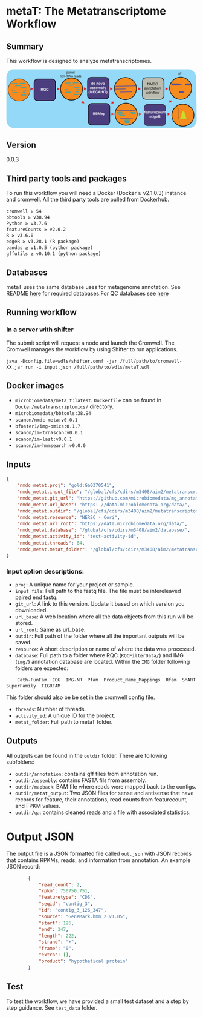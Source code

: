 # metaT: The Metatranscriptome Workflow

## Summary
This workflow is designed to analyze metatranscriptomes.

![metatranscriptomics workflow](docs/metaT_figure.png)

## Version
0.0.3

## Third party tools and packages
To run this workflow you will need a Docker (Docker ≥ v2.1.0.3) instance and cromwell. All the third party tools are pulled from Dockerhub.

```
cromwell ≥ 54
bbtools ≥ v38.94
Python ≥ v3.7.6
featureCounts ≥ v2.0.2
R ≥ v3.6.0
edgeR ≥ v3.28.1 (R package)
pandas ≥ v1.0.5 (python package)
gffutils ≥ v0.10.1 (python package)

```

## Databases
metaT uses the same database uses for metagenome annotation. See README [here](https://github.com/microbiomedata/mg_annotation) for required databases.For QC databases see [here](https://github.com/microbiomedata/ReadsQC.)


## Running workflow

###  In a server with shifter
The submit script will request a node and launch the Cromwell.  The Cromwell manages the workflow by using Shifter to run applications.


```
java -Dconfig.file=wdls/shifter.conf -jar /full/path/to/cromwell-XX.jar run -i input.json /full/path/to/wdls/metaT.wdl

```
<!-- ```
   java  -jar /path/to/cromwell-XX.jar run wdls/metaT_part1.wdl -i  test_data/small_test/test_small_input.json -m metadata_out_part1.json
   java  -jar /path/to/cromwell-XX.jar run wdls/metaT_part2.wdl -i  test_data/small_test/test_small_input.json -m metadata_out_part2.json 
``` -->

<!-- java -jar cromwell/cromwell-48.jar run wdls/nmdc-metaT_full.wdl -i test_data/small_test/test_small_input_fullpipe.json -l test_data/small_test/test_small_input_label.json -->


## Docker images

- `microbiomedata/meta_t:latest`. 
`Dockerfile` can be found in `Docker/metatranscriptomics/` directory. 
- `microbiomedata/bbtools:38.94`
- `scanon/nmdc-meta:v0.0.1`
- `bfoster1/img-omics:0.1.7`
- `scanon/im-trnascan:v0.0.1`
- `scanon/im-last:v0.0.1`
- `scanon/im-hmmsearch:v0.0.0`


## Inputs

```json
{
    "nmdc_metat.proj": "gold:Ga0370541",
    "nmdc_metat.input_file": "/global/cfs/cdirs/m3408/aim2/metatranscriptomics/metaT/test_data/small_test/test_smaller_interleave.fastq.gz",
    "nmdc_metat.git_url": "https://github.com/microbiomedata/mg_annotation/releases/tag/0.1",
    "nmdc_metat.url_base": "https: //data.microbiomedata.org/data/",
    "nmdc_metat.outdir": "/global/cfs/cdirs/m3408/aim2/metatranscriptomics/metaT/test_data/test_small_out",
    "nmdc_metat.resource": "NERSC - Cori",
    "nmdc_metat.url_root": "https://data.microbiomedata.org/data/",
    "nmdc_metat.database": "/global/cfs/cdirs/m3408/aim2/database/",
    "nmdc_metat.activity_id": "test-activity-id",
    "nmdc_metat.threads": 64,
    "nmdc_metat.metat_folder": "/global/cfs/cdirs/m3408/aim2/metatranscriptomics/metaT"
}
```
### Input option descriptions:
- `proj`: A unique name for your project or sample.
- `input_file`: Full path to the fastq file. The file must be intereleaved paired end fastq.
- `git_url`: A link to this version. Update it based on which version you downloaded.
- `url_base`: A web location where all the data objects from this run will be stored.
- `url_root`: Same as url_base.
- `outdir`: Full path of the folder where all the important outputs will be saved.
- `resource`: A short description or name of where the data was processed.
- `database`: Full path to a folder where RQC (`RQCFilterData/`) and IMG (`img/`) annotation database are located. Within the `IMG` folder following folders are expected:
```
    Cath-FunFam  COG  IMG-NR  Pfam  Product_Name_Mappings  Rfam  SMART  SuperFamily  TIGRFAM
```
This folder should also be be set in the cromwell config file.
- `threads`: Number of threads.
- `activity_id`: A unique ID for the project.
- `metat_folder`: Full path to metaT folder.

## Outputs
All outputs can be found in the `outdir` folder. There are following subfolders:
- `outdir/annotation`: contains gff files from annotation run.
- `outdir/assembly`: contains FASTA fils from assembly.
- `outdir/mapback`: BAM file where reads were mapped back to the contigs.
- `outdir/metat_output`: Two JSON files for sense and antisense that have records for feature, their annotations, read counts from featurecount, and FPKM values. 
- `outdir/qa`: contains cleaned reads and a file with associated statistics.

# Output JSON
The output file is a JSON formatted file called `out.json` with JSON records that contains RPKMs, reads, and information from annotation. An example JSON record:
```json
        {
            "read_count": 2,
            "rpkm": 750750.751,
            "featuretype": "CDS",
            "seqid": "contig_3",
            "id": "contig_3_126_347",
            "source": "GeneMark.hmm_2 v1.05",
            "start": 126,
            "end": 347,
            "length": 222,
            "strand": "+",
            "frame": "0",
            "extra": [],
            "product": "hypothetical protein"
        }

```

## Test 
To test the workflow, we have provided a small test dataset and a step by step guidance. See `test_data` folder.

